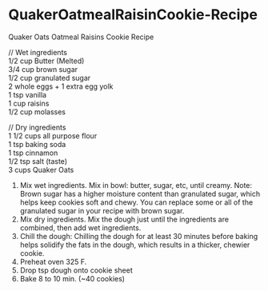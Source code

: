 # QuakerOatmealRaisinCookie-Recipe
Quaker Oats Oatmeal Raisins Cookie Recipe 

// Wet ingredients  
1/2 cup Butter (Melted)  
3/4 cup brown sugar  
1/2 cup granulated sugar  
2 whole eggs + 1 extra egg yolk  
1 tsp vanilla  
1 cup raisins  
1/2 cup molasses  

// Dry ingredients  
1 1/2 cups all purpose flour  
1 tsp baking soda  
1 tsp cinnamon  
1/2 tsp salt (taste)  
3 cups Quaker Oats  

1. Mix wet ingredients. Mix in bowl: butter, sugar, etc, until creamy. Note: Brown sugar has a higher moisture content than granulated sugar, which helps keep cookies soft and chewy. You can replace some or all of the granulated sugar in your recipe with brown sugar.
2. Mix dry ingredients. Mix the dough just until the ingredients are combined, then add wet ingredients.
3. Chill the dough: Chilling the dough for at least 30 minutes before baking helps solidify the fats in the dough, which results in a thicker, chewier cookie.
4. Preheat oven 325 F.
5. Drop tsp dough onto cookie sheet
6. Bake 8 to 10 min. (~40 cookies)

